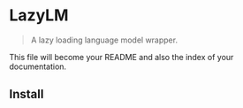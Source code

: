 # LazyLM

> A lazy loading language model wrapper.

This file will become your README and also the index of your documentation.

## Install